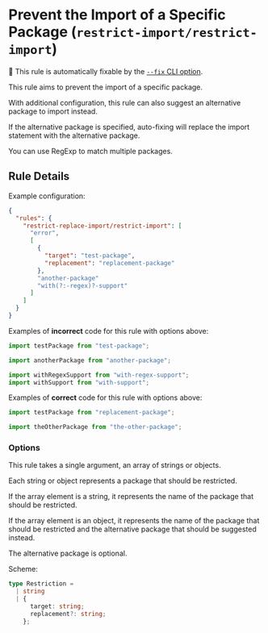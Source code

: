 # Prevent the Import of a Specific Package (`restrict-import/restrict-import`)

🔧 This rule is automatically fixable by the [`--fix` CLI option](https://eslint.org/docs/latest/user-guide/command-line-interface#--fix).

<!-- end auto-generated rule header -->

This rule aims to prevent the import of a specific package.

With additional configuration, this rule can also suggest an alternative package to import instead.

If the alternative package is specified, auto-fixing will replace the import statement with the alternative package.

You can use RegExp to match multiple packages.

## Rule Details

Example configuration:

```json
{
  "rules": {
    "restrict-replace-import/restrict-import": [
      "error",
      [
        {
          "target": "test-package",
          "replacement": "replacement-package"
        },
        "another-package"
        "with(?:-regex)?-support"
      ]
    ]
  }
}
```

Examples of **incorrect** code for this rule with options above:

```js
import testPackage from "test-package";

import anotherPackage from "another-package";

import withRegexSupport from "with-regex-support";
import withSupport from "with-support";
```

Examples of **correct** code for this rule with options above:

```js
import testPackage from "replacement-package";

import theOtherPackage from "the-other-package";
```

### Options

This rule takes a single argument, an array of strings or objects.

Each string or object represents a package that should be restricted.

If the array element is a string, it represents the name of the package that should be restricted.

If the array element is an object, it represents the name of the package that should be restricted and the alternative package that should be suggested instead.

The alternative package is optional.

Scheme:

```ts
type Restriction =
  | string
  | {
      target: string;
      replacement?: string;
    };
```
